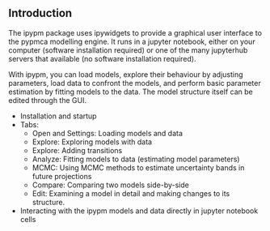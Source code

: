 ## Introduction
The ipypm package uses ipywidgets to provide a graphical user interface to the pypmca modelling engine. It runs in a jupyter notebook, either on your computer (software installation required) or one of the many jupyterhub servers that available (no software installation required).

With ipypm, you can load models, explore their behaviour by adjusting parameters, load data to confront the models, and perform basic parameter estimation by fitting models to the data. The model structure itself can be edited through the GUI.

* Installation and startup
* Tabs:
  * Open and Settings: Loading models and data
  * Explore: Exploring models with data
  * Explore: Adding transitions
  * Analyze: Fitting models to data (estimating model parameters)
  * MCMC: Using MCMC methods to estimate uncertainty bands in future projections
  * Compare: Comparing two models side-by-side
  * Edit: Examining a model in detail and making changes to its structure.
* Interacting with the ipypm models and data directly in jupyter notebook cells
